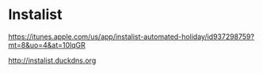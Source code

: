 # Instalist

https://itunes.apple.com/us/app/instalist-automated-holiday/id937298759?mt=8&uo=4&at=10lqGR

http://instalist.duckdns.org
